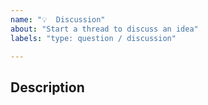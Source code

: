 ```yaml
---
name: "💡  Discussion"
about: "Start a thread to discuss an idea"
labels: "type: question / discussion"

---
```


<!-- Please do your best to fill out all of the sections below! -->
<!--  Use this issue type for open-ended discussions. -->
<!--  If you have a concrete question about how to set something up, use stackoverflow or the community slack.  -->

## Description
<!-- What would you like to discuss? -->
